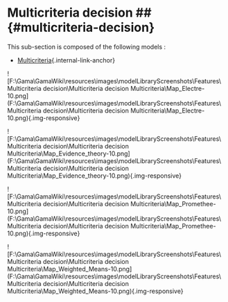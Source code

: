 # Multicriteria decision ## {#multicriteria-decision}

This sub-section is composed of the following models :

* [Multicriteria](references#MulticriteriadecisionMulticriteria){.internal-link-anchor}

![F:\Gama\GamaWiki\resources\images\modelLibraryScreenshots\Features\Multicriteria decision\Multicriteria decision Multicriteria\Map_Electre-10.png](F:\Gama\GamaWiki\resources\images\modelLibraryScreenshots\Features\Multicriteria decision\Multicriteria decision Multicriteria\Map_Electre-10.png){.img-responsive}

![F:\Gama\GamaWiki\resources\images\modelLibraryScreenshots\Features\Multicriteria decision\Multicriteria decision Multicriteria\Map_Evidence_theory-10.png](F:\Gama\GamaWiki\resources\images\modelLibraryScreenshots\Features\Multicriteria decision\Multicriteria decision Multicriteria\Map_Evidence_theory-10.png){.img-responsive}

![F:\Gama\GamaWiki\resources\images\modelLibraryScreenshots\Features\Multicriteria decision\Multicriteria decision Multicriteria\Map_Promethee-10.png](F:\Gama\GamaWiki\resources\images\modelLibraryScreenshots\Features\Multicriteria decision\Multicriteria decision Multicriteria\Map_Promethee-10.png){.img-responsive}

![F:\Gama\GamaWiki\resources\images\modelLibraryScreenshots\Features\Multicriteria decision\Multicriteria decision Multicriteria\Map_Weighted_Means-10.png](F:\Gama\GamaWiki\resources\images\modelLibraryScreenshots\Features\Multicriteria decision\Multicriteria decision Multicriteria\Map_Weighted_Means-10.png){.img-responsive}